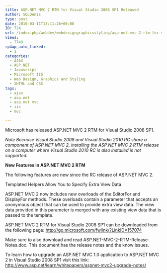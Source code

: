 ```yaml
---
title: ASP.NET MVC 2 RTM for Visual Studio 2008 SP1 Released
author: SQLDenis
type: post
date: 2010-03-11T13:11:26+00:00
ID: 724
url: /index.php/webdev/webdesigngraphicsstyling/asp-net-mvc-2-rtm-for-visual-studio-2008/
views:
  - 7749
rp4wp_auto_linked:
  - 1
categories:
  - AJAX
  - ASP.NET
  - Javascript
  - Microsoft IIS
  - Web Design, Graphics and Styling
  - XHTML and CSS
tags:
  - ajax
  - asp.net
  - asp.net mvc
  - iis
  - mvc

---
```

Microsoft has released ASP.NET MVC 2 RTM for Visual Studio 2008 SP1.

_Note Because Visual Studio 2008 and Visual Studio 2010 RC share a component of ASP.NET MVC 2, installing the ASP.NET MVC 2 RTM release on a computer where Visual Studio 2010 RC is also installed is not supported._

**New Features in ASP.NET MVC 2 RTM**
  
The following features are new since the RC release of ASP.NET MVC 2.
  
Templated Helpers Allow You to Specify Extra View Data
  
ASP.NET MVC 2 now includes new overloads of the EditorFor and DisplayFor methods. These overloads contain a parameter that accepts an anonymous object that can be used to provide extra view data. The view data provided in this parameter is merged with any existing view data that is passed to the template.

ASP.NET MVC 2 RTM for Visual Studio 2008 SP1 can be downloaded from the following page: http://go.microsoft.com/fwlink/?LinkID=157074

Make sure to also download and read ASP.NET-MVC-2-RTM-Release-Notes.doc. This document has the release notes and the know issues.

To learn how to upgrade an ASP.NET MVC 1.0 application to ASP.NET MVC 2 in Visual Studio 2008 SP1 visit this link: http://www.asp.net/learn/whitepapers/aspnet-mvc2-upgrade-notes/